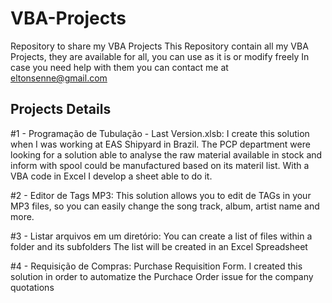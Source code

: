 # VBA-Projects
Repository to share my VBA Projects
This Repository contain all my VBA Projects, they are available for all, you can use as it is or modify freely
In case you need help with them you can contact me at eltonsenne@gmail.com

Projects Details
---------------- 

#1 - Programação de Tubulação - Last Version.xlsb:
I create this solution when I was working at EAS Shipyard in Brazil.
The PCP department were looking for a solution able to analyse the raw material available in stock and inform with spool could be manufactured based on its materil list. With a VBA code in Excel I develop a sheet able to do it.

#2 - Editor de Tags MP3:
This solution allows you to edit de TAGs in your MP3 files, so you can easily change the song track, album, artist name and more.

#3 - Listar arquivos em um diretório:
You can create a list of files within a folder and its subfolders
The list will be created in an Excel Spreadsheet

#4 - Requisição de Compras:
Purchase Requisition Form.
I created this solution in order to automatize the Purchace Order issue for the company quotations

